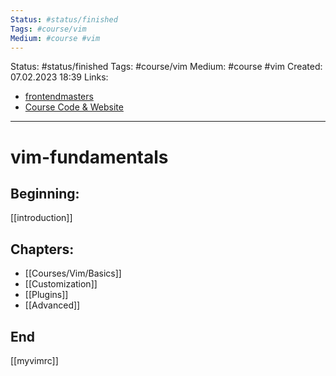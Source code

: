 ```yaml
---
Status: #status/finished
Tags: #course/vim
Medium: #course #vim 
---
```

Status: #status/finished
Tags: #course/vim
Medium: #course #vim 
Created: 07.02.2023 18:39
Links: 
- [frontendmasters](https://frontendmasters.com/courses/vim-fundamentals/)
- [Course Code & Website](https://theprimeagen.github.io/vim-fundamentals/)
___

# vim-fundamentals

## Beginning:
[[introduction]]

## Chapters:
- [[Courses/Vim/Basics]]
- [[Customization]]
- [[Plugins]]
- [[Advanced]]

## End
[[myvimrc]]

